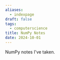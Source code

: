 ```yaml
---
aliases:
  - indexpage
draft: false
tags:
  - computerscience
title: NumPy Notes
date: 2024-10-01
---
```


NumPy notes I've taken.